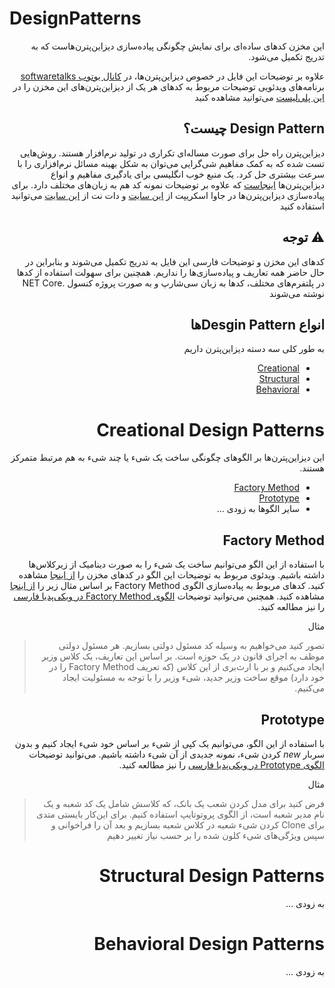 # DesignPatterns
<div dir="rtl">
این مخزن کدهای ساده‌ای برای نمایش چگونگی پیاده‌سازی دیزاین‌پترن‌هاست که به تدریج تکمیل می‌شود.
 
 علاوه بر توضیحات این فایل در خصوص دیزاین‌پترن‌ها، در
<a href="https://youtube.com/softwaretalks">کانال یوتوب softwaretalks</a>
برنامه‌های ویدئویی توضیحات مربوط به کدهای هر یک از دیزاین‌پترن‌های این مخزن را در 
<a href="https://www.youtube.com/playlist?list=PLUmxecVzugY0t8yQzJWUOkwpuVAYW1OrP">این پلی‌لیست</a> می‌توانید مشاهده کنید

## Design Pattern چیست؟
دیزاین‌پترن راه حل برای صورت مساله‌ای تکراری در تولید نرم‌افزار هستند. روش‌هایی تست شده که به کمک مفاهیم شی‌گرایی می‌توان به شکل بهینه مسائل نرم‌افزاری را با سرعت بیشتری حل کرد.
یک منبع خوب انگلیسی برای یادگیری مفاهیم و انواع دیزاین‌پترن‌ها <a href="https://sourcemaking.com/design_patterns">اینجاست</a> که علاوه بر توضیحات نمونه کد هم به زبان‌های مختلف دارد.
برای پیاده‌سازی دیزاین‌پترن‌ها در جاوا اسکریپت از <a href="http://www.dofactory.com/javascript/design-patterns">این سایت</a> و دات نت از <a href="http://www.dofactory.com/net/design-patterns">این سایت</a> می‌توانید استفاده کنید

⚠️ توجه
-----------------
کدهای این مخزن و توضیحات فارسی این فایل به تدریج تکمیل می‌شوند و بنابراین در حال حاضر همه تعاریف و پیاده‌سازی‌ها را نداریم. همچنین برای سهولت استفاده از کدها در پلتفرم‌های مختلف، کدها به زبان  سی‌شارپ و به صورت پروژه کنسول .NET Core نوشته می‌شوند


انواع
Desgin Patternها
-----------------
به طور کلی سه دسته دیزاین‌پترن داریم
* [Creational](#creational-design-patterns)
* [Structural](#structural-design-patterns)
* [Behavioral](#behavioral-design-patterns)

Creational Design Patterns
==========================
این دیزاین‌پترن‌ها بر الگوهای چگونگی ساخت یک شیء یا چند شیء به هم مرتبط متمرکز هستند.

 * [Factory Method](#factory-method)
 * [Prototype](#prototype)
 * سایر الگوها به زودی ...
 
Factory Method
--------------
با استفاده از این الگو می‌توانیم ساخت یک شیء را به صورت دینامیک از زیرکلاس‌ها داشته باشیم. ویدئوی مربوط به توضیحات این الگو در کدهای مخزن را
<a href="https://www.youtube.com/watch?v=WjL2hW1fW8k">از اینجا</a> 
مشاهده کنید. کدهای مربوط به پیاده‌سازی الگوی Factory Method بر اساس مثال زیر را <a href="https://github.com/Hameds/DesignPatterns/tree/master/DesignPatterns/FactoryMethod">از اینجا</a> 
مشاهده کنید. همچنین می‌توانید توضیحات <a  target="_blank"  href="https://fa.wikipedia.org/wiki/%D8%A7%D9%84%DA%AF%D9%88%DB%8C_%D9%85%D8%AA%D8%AF_%DA%A9%D8%A7%D8%B1%D8%AE%D8%A7%D9%86%D9%87_%D8%B4%DB%8C%D8%A1">الگوی Factory Method در ویکی‌پدیا فارسی</a> را نیز مطالعه کنید.

مثال
> تصور کنید می‌خواهیم به وسیله کد مسئول دولتی بسازیم. هر مسئول دولتی موظف به اجرای قانون در یک حوزه است. بر اساس این تعاریف، یک 
کلاس وزیر ایجاد می‌کنیم و بر با ارث‌بری از این کلاس (که تعریف Factory Method را در خود دارد) موقع ساخت وزیر جدید، شیء وزیر را با توجه به مسئولیت ایجاد می‌کنیم.



Prototype
---------
با استفاده از این الگو، می‌توانیم یک کپی از شیء بر اساس خود شیء ایجاد کنیم و بدون سربار *new* کردن شیء، نمونه جدیدی از آن شیء داشته باشیم. می‌توانید توضیحات <a target="_blank"  href="https://fa.wikipedia.org/wiki/%D8%A7%D9%84%DA%AF%D9%88%DB%8C_%D9%86%D9%85%D9%88%D9%86%D9%87_%D8%A7%D9%88%D9%84%DB%8C%D9%87">الگوی Prototype در ویکی‌پدیا فارسی</a> را نیز مطالعه کنید.

مثال
> فرض کنید برای مدل کردن شعب یک بانک، که کلاسش شامل یک کد شعبه و یک نام مدیر شعبه است، از الگوی پروتوتایپ استفاده کنیم. برای این‌کار بایستی متدی برای Clone کردن شیء شعبه در کلاس شعبه بسازیم و بعد آن را فراخوانی و سپس ویژگی‌های شیء کلون شده را بر حسب 
نیاز تغییر دهیم



Structural Design Patterns
==========================
به زودی ...

Behavioral Design Patterns
==========================
به زودی ...
</div>
